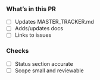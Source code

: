 ### What’s in this PR
- [ ] Updates MASTER_TRACKER.md
- [ ] Adds/updates docs
- [ ] Links to issues

### Checks
- [ ] Status section accurate
- [ ] Scope small and reviewable
